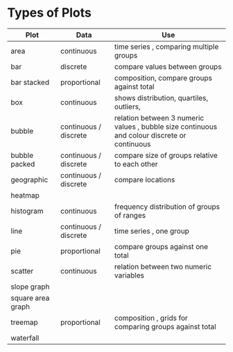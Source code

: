 # Types of Plots

| Plot              | Data                  | Use                                                                                          |
| ----------------- | --------------------- | -------------------------------------------------------------------------------------------- |
| area              | continuous            | time series , comparing multiple groups                                                      |
| bar               | discrete              | compare values between groups                                                                |
| bar stacked       | proportional          | composition, compare groups against total                                                    |
| box               | continuous            | shows distribution, quartiles, outliers,                                                     |
| bubble            | continuous / discrete | relation between 3 numeric values , bubble size continuous and colour discrete or continuous |
| bubble packed     | continuous / discrete | compare size of groups relative to each other                                                |
| geographic        | continuous / discrete | compare locations                                                                            |
| heatmap           |                       |                                                                                              |
| histogram         | continuous            | frequency distribution of groups of ranges                                                   |
| line              | continuous / discrete | time series , one group                                                                      |
| pie               | proportional          | compare groups against one total                                                             |
| scatter           | continuous            | relation between two numeric variables                                                       |
| slope graph       |                       |                                                                                              |
| square area graph |                       |                                                                                              |
| treemap           | proportional          | composition , grids for comparing groups against total                                       |
| waterfall         |                       |                                                                                              |
 
